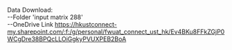 Data Download:<br>
--Folder          'input matrix 288'<br>
--OneDrive Link   <https://hkustconnect-my.sharepoint.com/:f:/g/personal/fwuat_connect_ust_hk/Ev4BKu8FFkZGjP0WCgDre38BPQcLLOiGgkyPVUXPEB2BoA>
